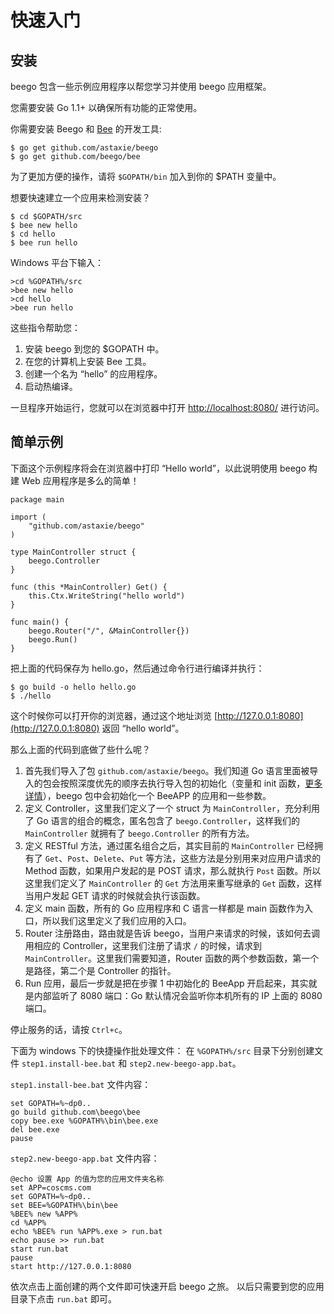 # 快速入门

## 安装

beego 包含一些示例应用程序以帮您学习并使用 beego 应用框架。

您需要安装 Go 1.1+ 以确保所有功能的正常使用。

你需要安装 Beego 和 [Bee](http://beego.me/docs/install/bee.md) 的开发工具:
	
	$ go get github.com/astaxie/beego
	$ go get github.com/beego/bee

为了更加方便的操作，请将 `$GOPATH/bin` 加入到你的 $PATH 变量中。

想要快速建立一个应用来检测安装？

	$ cd $GOPATH/src
	$ bee new hello
	$ cd hello
	$ bee run hello

Windows 平台下输入：

    >cd %GOPATH%/src
    >bee new hello
    >cd hello
    >bee run hello

这些指令帮助您：

1. 安装 beego 到您的 $GOPATH 中。
2. 在您的计算机上安装 Bee 工具。
3. 创建一个名为 “hello” 的应用程序。
4. 启动热编译。

一旦程序开始运行，您就可以在浏览器中打开 [http://localhost:8080/](http://localhost:8080/) 进行访问。

## 简单示例

下面这个示例程序将会在浏览器中打印 “Hello world”，以此说明使用 beego 构建 Web 应用程序是多么的简单！

	package main
	
	import (
		"github.com/astaxie/beego"
	)
	
	type MainController struct {
		beego.Controller
	}
	
	func (this *MainController) Get() {
		this.Ctx.WriteString("hello world")
	}
	
	func main() {
		beego.Router("/", &MainController{})
		beego.Run()
	}

把上面的代码保存为 hello.go，然后通过命令行进行编译并执行：

	$ go build -o hello hello.go
	$ ./hello

这个时候你可以打开你的浏览器，通过这个地址浏览 [http://127.0.0.1:8080](http://127.0.0.1:8080) 返回 “hello world”。

那么上面的代码到底做了些什么呢？

1. 首先我们导入了包 `github.com/astaxie/beego`。我们知道 Go 语言里面被导入的包会按照深度优先的顺序去执行导入包的初始化（变量和 init 函数，[更多详情](https://github.com/astaxie/build-web-application-with-golang/blob/master/zh/02.3.md#main函数和init函数)），beego 包中会初始化一个 BeeAPP 的应用和一些参数。
2. 定义 Controller，这里我们定义了一个 struct 为 `MainController`，充分利用了 Go 语言的组合的概念，匿名包含了 `beego.Controller`，这样我们的 `MainController` 就拥有了 `beego.Controller` 的所有方法。
3. 定义 RESTful 方法，通过匿名组合之后，其实目前的 `MainController` 已经拥有了 `Get`、`Post`、`Delete`、`Put` 等方法，这些方法是分别用来对应用户请求的 Method 函数，如果用户发起的是 POST 请求，那么就执行 `Post` 函数。所以这里我们定义了 `MainController` 的 `Get` 方法用来重写继承的 `Get` 函数，这样当用户发起 GET 请求的时候就会执行该函数。
4. 定义 main 函数，所有的 Go 应用程序和 C 语言一样都是 main 函数作为入口，所以我们这里定义了我们应用的入口。
5. Router 注册路由，路由就是告诉 beego，当用户来请求的时候，该如何去调用相应的 Controller，这里我们注册了请求 `/` 的时候，请求到 `MainController`。这里我们需要知道，Router 函数的两个参数函数，第一个是路径，第二个是 Controller 的指针。
6. Run 应用，最后一步就是把在步骤 1 中初始化的 BeeApp 开启起来，其实就是内部监听了 8080 端口：Go 默认情况会监听你本机所有的 IP 上面的 8080 端口。

停止服务的话，请按 `Ctrl+c`。


下面为 windows 下的快捷操作批处理文件：
在 `%GOPATH%/src` 目录下分别创建文件 `step1.install-bee.bat` 和 `step2.new-beego-app.bat`。

`step1.install-bee.bat` 文件内容：

	set GOPATH=%~dp0..
	go build github.com\beego\bee
	copy bee.exe %GOPATH%\bin\bee.exe
	del bee.exe
	pause

`step2.new-beego-app.bat` 文件内容：

	@echo 设置 App 的值为您的应用文件夹名称
	set APP=coscms.com
	set GOPATH=%~dp0..
	set BEE=%GOPATH%\bin\bee
	%BEE% new %APP%
	cd %APP%
	echo %BEE% run %APP%.exe > run.bat
	echo pause >> run.bat
	start run.bat
	pause
	start http://127.0.0.1:8080

依次点击上面创建的两个文件即可快速开启 beego 之旅。
以后只需要到您的应用目录下点击 `run.bat` 即可。
